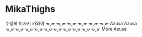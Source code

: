 # MikaThighs

수영복 미사키 카와이
ᓀ‸ᓂ
ᓀ‸ᓂ
ᓀ‸ᓂ
ᓀ‸ᓂ
ᓀ‸ᓂ
ᓀ‸ᓂ
Azusa
Azusa
ᓀ‸ᓂᓀ‸ᓂᓀ‸ᓂᓀ‸ᓂᓀ‸ᓂᓀ‸ᓂᓀ‸ᓂᓀ‸ᓂᓀ‸ᓂᓀ‸ᓂ
More Azusa